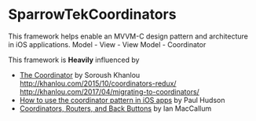 # SparrowTekCoordinators

This framework helps enable an MVVM-C design pattern and architecture in iOS applications.
Model - View - View Model - Coordinator

This framework is **Heavily** influenced by  
- [The Coordinator](http://khanlou.com/2015/01/the-coordinator/) by Soroush Khanlou  
http://khanlou.com/2015/10/coordinators-redux/  
http://khanlou.com/2017/04/migrating-to-coordinators/  
- [How to use the coordinator pattern in iOS apps](https://www.hackingwithswift.com/articles/71/how-to-use-the-coordinator-pattern-in-ios-apps) by Paul Hudson
- [Coordinators, Routers, and Back Buttons](https://hackernoon.com/coordinators-routers-and-back-buttons-c58b021b32a) by Ian MacCallum

